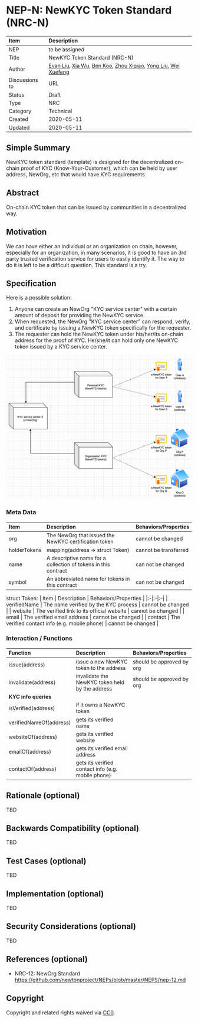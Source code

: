 # NEP-N: NewKYC Token Standard (NRC-N)

| Item | Description |
|:-|:-|
| NEP | to be assigned |
| Title | NewKYC Token Standard (NRC-N) |
| Author | [Evan Liu](mailto:evanliuchina@gmail.com), [Xia Wu](https://github.com/xiawu), [Ben Koo](koo0905@gmail.com), [Zhou Xiqiao](https://github.com/zhouxiqiao), [Yong Liu](mailto:liuyong5653@163.com), [Wei Xuefeng](https://github.com/weixuefeng) |
| Discussions to | URL |
| Status | Draft |
| Type | NRC |
| Category | Technical |
| Created | 2020-05-11 |
| Updated | 2020-05-11 |

## Simple Summary

NewKYC token standard (template) is designed for the decentralized on-chain proof of KYC (Know-Your-Customer), which can be held by user address, NewOrg, etc that would have KYC requirements.

## Abstract

On-chain KYC token that can be issued by communities in a decentralized way.

## Motivation

We can have either an individual or an organization on chain, however, especially for an organization, in many scenarios, it is good to have an 3rd party trusted verification service for users to easily identify it. The way to do it is left to be a difficult question. This standard is a try.

## Specification

Here is a possible solution:

1. Anyone can create an NewOrg "KYC service center" with a certain amount of deposit for providing the NewKYC service.
2. When requested, the NewOrg "KYC service center" can respond, verify, and certificate by issuing a NewKYC token specifically for the requester.
3. The requester can hold the NewKYC token under his/her/its on-chain address for the proof of KYC. He/she/it can hold only one NewKYC token issued by a KYC service center.

![conceptual illustration](../assets/nep-N/NewKYC_concept.png)

### Meta Data

| Item | Description | Behaviors/Properties |
|:-|:-|:-|
| org | The NewOrg that issued the NewKYC certification token | cannot be changed |
| holderTokens | mapping(address => struct Token) | cannot be transferred |
| name | A descriptive name for a collection of tokens in this contract | can not be changed |
| symbol | An abbreviated name for tokens in this contract | can not be changed |

struct Token:
| Item | Description | Behaviors/Properties |
|:-|:-|:-|
| verifiedName | The name verified by the KYC process | cannot be changed |
| website | The verified link to its official website | cannot be changed |
| email | The verified email address | cannot be changed |
| contact | The verified contact info (e.g. mobile phone) | cannot be changed |

### Interaction / Functions

| Function | Description | Behaviors/Properties |
|:-|:-|:-|
| issue(address) | issue a new NewKYC token to the address | should be approved by org |
| invalidate(address) | invalidate the NewKYC token held by the address | should be approved by org |
| **KYC info queries** |||
| isVerified(address) | if it owns a NewKYC token | |
| verifiedNameOf(address) | gets its verified name |  |
| websiteOf(address) | gets its verified website |  |
| emailOf(address) | gets its verified email address |  |
| contactOf(address) | gets its verified contact info (e.g. mobile phone) |   |

## Rationale (optional)

TBD

## Backwards Compatibility (optional)

TBD

## Test Cases (optional)

TBD

## Implementation (optional)

TBD

## Security Considerations (optional)

TBD

## References (optional)

* NRC-12: NewOrg Standard https://github.com/newtonproject/NEPs/blob/master/NEPS/nep-12.md

## Copyright
Copyright and related rights waived via [CC0](https://creativecommons.org/publicdomain/zero/1.0/).

